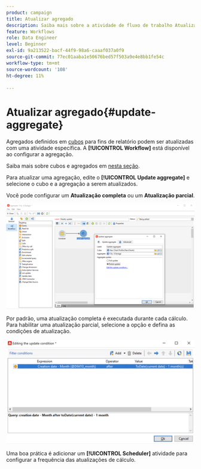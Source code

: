 ```yaml
---
product: campaign
title: Atualizar agregado
description: Saiba mais sobre a atividade de fluxo de trabalho Atualizar agregado
feature: Workflows
role: Data Engineer
level: Beginner
exl-id: 9a213522-bacf-44f9-98a6-caaaf037a0f9
source-git-commit: 77ec01aaba1e50676bed57f503a9e4e8bb1fe54c
workflow-type: tm+mt
source-wordcount: '108'
ht-degree: 11%

---
```


# Atualizar agregado{#update-aggregate}

Agregados definidos em [cubos](../../v8/reporting/gs-cubes.md) para fins de relatório podem ser atualizadas com uma atividade específica. A **[!UICONTROL Workflow]** está disponível ao configurar a agregação.

Saiba mais sobre cubos e agregados em [nesta seção](../../v8/reporting/customize-cubes.md#calculate-and-use-aggregates).

Para atualizar uma agregação, edite o **[!UICONTROL Update aggregate]** e selecione o cubo e a agregação a serem atualizados.

Você pode configurar um **Atualização completa** ou um **Atualização parcial**.

![](assets/update-aggregate-details.png)

Por padrão, uma atualização completa é executada durante cada cálculo. Para habilitar uma atualização parcial, selecione a opção e defina as condições de atualização.

![](assets/update-aggregate-partial.png)

Uma boa prática é adicionar um **[!UICONTROL Scheduler]** atividade para configurar a frequência das atualizações de cálculo.
